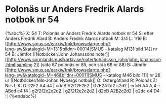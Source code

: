 # Polonäs ur Anders Fredrik Alards notbok nr 54

{%abc%}
X: 54
T: Polonäs ur Anders Fredrik Alards notbok nr 54
S: efter Anders Fredrik Alard
B: Anders Fredrik Alards notbok
M: 3/4
L: 1/16
B: [[http://www.smus.se/earkiv/fmk/browselarge.php?lang=sw&katalogid=M+131&bildnr=00014|SMUS - katalog M131 bild 14]] nr 54
B: Jämför [[Notböcker/John Johanssons noter]] [[http://www.sormlandsmusikarkiv.se/noter/johansson_john/john_johansson.html|samling 2]] (sida 67 polonäs nr 85, och sida 68 nr 88)
B: Jämför [[http://www.smus.se/earkiv/fmk/browselarge.php?lang=sw&katalogid=M+46&bildnr=00011|SMUS - katalog M46 bild 11]] nr 28 ur [[Notböcker/Nils-Johan Nybergs notbok]]
O: Östergötland
R: Polonäs
Z: Nils L
K: D
D2F2 A4 d4 | cdcB A2G2F2E2 | D2F2A2d2 c2d2 | edcB A4 A,4 ::
ABcd e4 f4 | g2f2f2e2e2d2 | g2f2f2e2e2d2 | d2cB A2B2c2d2 | e2dc d4 D4 :|
{%endabc%}
